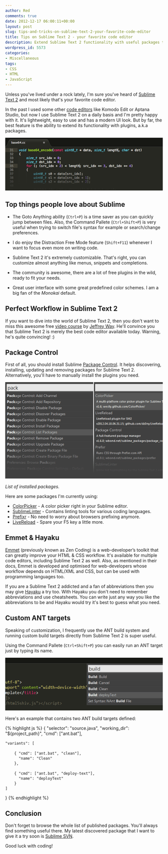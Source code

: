 ```yaml
---
author: Red
comments: true
date: 2012-12-17 06:00:11+00:00
layout: post
slug: tips-and-tricks-on-sublime-text-2-your-favorite-code-editor
title: Tips on Sublime Text 2 - your favorite code editor
description: Extend Sublime Text 2 functionality with useful packages to improve the way you write code.
wordpress_id: 5573
categories:
- Miscellaneous
tags:
- CSS
- HTML
- JavaScript
---
```


Unless you've lived under a rock lately, I'm sure you've heard of [Sublime Text 2](http://www.sublimetext.com/2) and most likely that's your favorite code editor.

In the past I used some other [code editors](/free-text-editors-tools-for-developers) like Komodo Edit or Aptana Studio, but now I use Sublime Text 2 on a daily basis and I'm pretty happy with it. It's lightweight, easy to use and has a modern UI look. But by far, the best feature is the ability to extend its functionality with plugins, a.k.a packages.

![Sublime Text 2](/dist/uploads/2012/12/sublime-text-2.png)

<!-- more -->

## Top things people love about Sublime

  * The Goto Anything ability (`Ctrl+P`) is a time saver as you can quickly jump between files. Also, the Command Pallete (`Ctrl+Shift+P`) is very useful when trying to switch file's syntax for example or search/change preferences.

  * I do enjoy the Distraction Free Mode feature (`Shift+F11`) whenever I want to focus even more on writing code.

  * Sublime Text 2 it's extremely customizable. That's right, you can customize almost anything like menus, snippets and completions.

  * The community is awesome, there are a lot of free plugins in the wild, ready to fit your needs.

  * Great user interface with some great predefined color schemes. I am a big fan of the _Monokai_ default.

## Perfect Workflow in Sublime Text 2

If you want to dive into the world of Sublime Text 2, then you don't want to miss this awesome free [video course](https://tutsplus.com/course/improve-workflow-in-sublime-text-2/) by [Jeffrey Way](https://twitter.com/jeffrey_way). He'll convince you that Sublime Text 2 is merely the best code editor available today. Warning, he's quite convincing! :)

## Package Control

First of all, you should install Sublime [Package Control](http://wbond.net/sublime_packages/package_control). It helps discovering, installing, updating and removing packages for Sublime Text 2. Alternatively, you'll have to manually install the plugins you need.

![Sublime packages](/dist/uploads/2012/12/sublime-packages.png)

_List of installed packages._

Here are some packages I'm currently using:


  * [ColorPicker](https://github.com/weslly/ColorPicker) - A color picker right in your Sublime editor.
  * [SublimeLinter](https://github.com/SublimeLinter/SublimeLinter) - Contains linting tools for various coding languages.
  * [Prefixr](https://packagecontrol.io/packages/Prefixr) - No need to worry about browsers prefixing anymore.
  * [LiveReload](https://packagecontrol.io/packages/LiveReload) - Spare your F5 key a little more.

## Emmet & Hayaku


[Emmet](http://docs.emmet.io/) (previously known as Zen Coding) is a web-developer’s toolkit that can greatly improve your HTML & CSS workflow. It's available for multiple code editors, including Sublime Text 2 as well. Also, as mentioned in their docs, Emmet is developed and optimised for web-developers whose workflow depends on HTML/XML and CSS, but can be used with programming languages too.

If you are a Sublime Text 2 addicted and a fan of abbreviations then you may give [Hayaku](http://hayakubundle.com) a try too. With Hayaku you don't need to remember abbreviations and use cheatsheets. You can write just any way you like the abbreviations to be and Hayaku would try it's best to guess what you need.

## Custom ANT targets

Speaking of customization, I frequently use the ANT build system and running custom build targets directly from Sublime Text 2 is super useful.

Using the Command Pallete (`Ctrl+Shift+P`) you can easily run an ANT target just by typing its name.

![Custom ANT targets](/dist/uploads/2012/12/custom-ant-targets.png)

Here's an example that contains two ANT build targets defined:

{% highlight js %}
{
    "selector": "source.java",
    "working_dir": "${project_path}",
    "cmd": ["ant.bat"],

    "variants": [

        { "cmd": ["ant.bat", "clean"],
          "name": "Clean"
        },

        { "cmd": ["ant.bat", "deploy-text"],
          "name": "deployText"
        }
    ]
}
{% endhighlight %}

## Conclusion

Don't forget to browse the whole list of published packages. You'll always find something useful there. My latest discovered package that I want to give it a try soon is [Sublime SVN](http://wbond.net/sublime_packages/svn).

Good luck with coding!